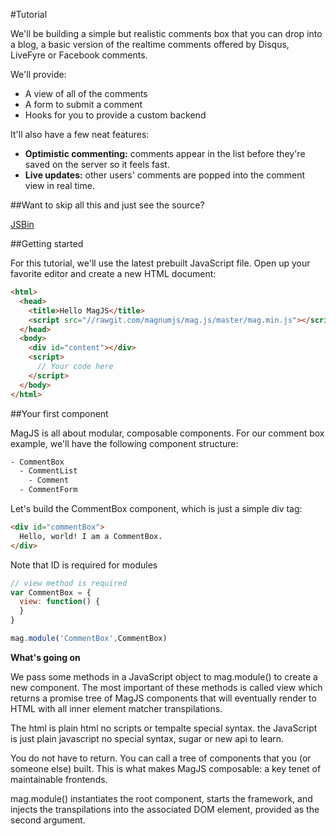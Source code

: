 #Tutorial

We'll be building a simple but realistic comments box that you can drop into a blog, a basic version of the realtime comments offered by Disqus, LiveFyre or Facebook comments.

We'll provide:

* A view of all of the comments
* A form to submit a comment
* Hooks for you to provide a custom backend

It'll also have a few neat features:

* **Optimistic commenting:** comments appear in the list before they're saved on the server so it feels fast.
* **Live updates:** other users' comments are popped into the comment view in real time.

##Want to skip all this and just see the source?

[JSBin](http://jsbin.com/licerahipi/edit?js,output)

##Getting started

For this tutorial, we'll use the latest prebuilt JavaScript file. Open up your favorite editor and create a new HTML document:

```html
<html>
  <head>
    <title>Hello MagJS</title>
    <script src="//rawgit.com/magnumjs/mag.js/master/mag.min.js"></script>
  </head>
  <body>
    <div id="content"></div>
    <script>
      // Your code here
    </script>
  </body>
</html>
```

##Your first component

MagJS is all about modular, composable components. For our comment box example, we'll have the following component structure:

```html
- CommentBox
  - CommentList
    - Comment
  - CommentForm
```

Let's build the CommentBox component, which is just a simple div tag:

```html
<div id="commentBox">
  Hello, world! I am a CommentBox.
</div>
```

Note that ID is required for modules

```javascript
// view method is required
var CommentBox = {
  view: function() {
  }
}

mag.module('CommentBox',CommentBox)
```

**What's going on**

We pass some methods in a JavaScript object to mag.module() to create a new component. The most important of these methods is called view which returns a promise tree of MagJS components that will eventually render to HTML with all inner element matcher transpilations.

The html is plain html no scripts or tempalte special syntax. the JavaScript is just plain javascript no special syntax, sugar or new api to learn.

You do not have to return. You can call a tree of components that you (or someone else) built. This is what makes MagJS composable: a key tenet of maintainable frontends.

mag.module() instantiates the root component, starts the framework, and injects the transpilations into the associated DOM element, provided as the second argument.
